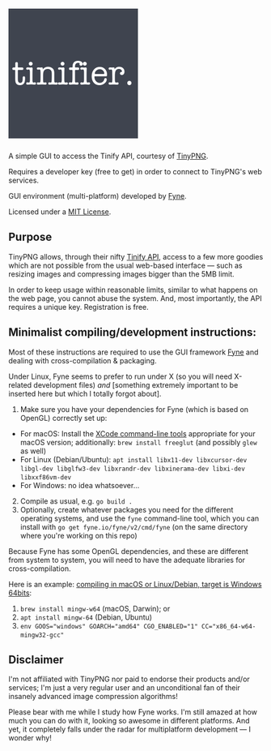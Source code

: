 # ![tinifier.](assets/tinifier-logo.png)

A simple GUI to access the Tinify API, courtesy of [TinyPNG](https://tinypng.com).

Requires a developer key (free to get) in order to connect to TinyPNG's web services.

GUI environment (multi-platform) developed by [Fyne](https://fyne.io).

Licensed under a [MIT License](https://gwyneth-llewelyn.mit-license.org/).

## Purpose

TinyPNG allows, through their nifty [Tinify API](https://tinypng.com/developers), access to a few more goodies which are not possible from the usual web-based interface — such as resizing images and compressing images bigger than the 5MB limit.

In order to keep usage within reasonable limits, similar to what happens on the web page, you cannot abuse the system. And, most importantly, the API requires a unique key. Registration is
free.

## Minimalist compiling/development instructions:

Most of these instructions are required to use the GUI framework [Fyne](https://fyne.io) and dealing with cross-compilation & packaging.

Under Linux, Fyne seems to prefer to run under X (so you will need X-related development files) _and_
[something extremely important to be inserted here but which I totally
forgot about].

1. Make sure you have your dependencies for Fyne (which is based on OpenGL) correctly set up:

-   For macOS: Install the [XCode command-line tools](https://developer.apple.com/download/all/?q=Command%20Line%20Tools%20for%20Xcode) appropriate for your macOS version; additionally: `brew install freeglut` (and possibly `glew` as well)
-   For Linux (Debian/Ubuntu): `apt install libx11-dev libxcursor-dev libgl-dev libglfw3-dev libxrandr-dev libxinerama-dev libxi-dev libxxf86vm-dev`
-   For Windows: no idea whatsoever...

2. Compile as usual, e.g. `go build .`
3. Optionally, create whatever packages you need for the different operating systems, and use the `fyne` command-line tool, which you can install with `go get fyne.io/fyne/v2/cmd/fyne` (on the same directory where you're working on this repo)

Because Fyne has some OpenGL dependencies, and these are different from system to system, you will need to have the adequate libraries for cross-compilation.

Here is an example: [compiling in macOS or Linux/Debian, target is Windows 64bits](https://stackoverflow.com/a/36916044/1035977):

1. `brew install mingw-w64` (macOS, Darwin); or
2. `apt install mingw-64` (Debian, Ubuntu)
3. `env GOOS="windows" GOARCH="amd64" CGO_ENABLED="1" CC="x86_64-w64-mingw32-gcc"`

## Disclaimer

I'm not affiliated with TinyPNG nor paid to endorse their products and/or services; I'm just a very regular user
and an unconditional fan of their insanely advanced image compression
algorithms!

Please bear with me while I study how Fyne works. I'm still amazed at how
much you can do with it, looking so awesome in different platforms. And yet,
it completely falls under the radar for multiplatform development — I wonder
why!
